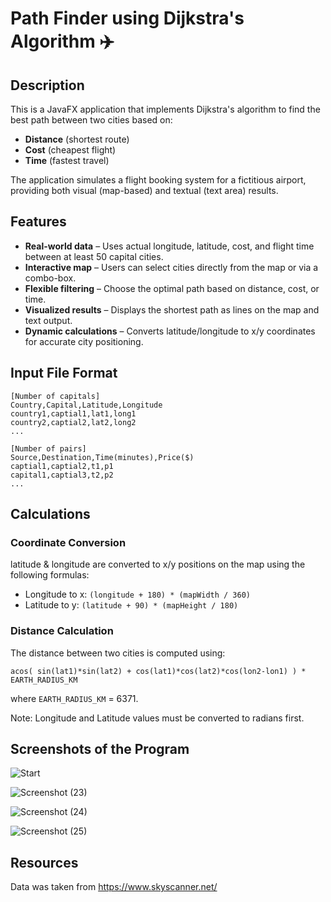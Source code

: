 # Path Finder using Dijkstra's Algorithm ✈️


## Description
This is a JavaFX application that implements Dijkstra's algorithm to find the best path between two cities based on:
- **Distance** (shortest route)
- **Cost** (cheapest flight)
- **Time** (fastest travel)
 
The application simulates a flight booking system for a fictitious airport, providing both visual (map-based) and textual (text area) results.


## Features
- **Real-world data** – Uses actual longitude, latitude, cost, and flight time between at least 50 capital cities.
- **Interactive map** – Users can select cities directly from the map or via a combo-box.
- **Flexible filtering** – Choose the optimal path based on distance, cost, or time.
- **Visualized results** – Displays the shortest path as lines on the map and text output.
- **Dynamic calculations** – Converts latitude/longitude to x/y coordinates for accurate city positioning.


## Input File Format
```
[Number of capitals]
Country,Capital,Latitude,Longitude
country1,captial1,lat1,long1
country2,captial2,lat2,long2
...

[Number of pairs]
Source,Destination,Time(minutes),Price($)
captial1,captial2,t1,p1
capital1,captial3,t2,p2
...
```


## Calculations
### Coordinate Conversion
latitude & longitude are converted to x/y positions on the map using the following formulas:
- Longitude to x: ` (longitude + 180) * (mapWidth / 360) `
- Latitude to y: ` (latitude + 90) * (mapHeight / 180) `

### Distance Calculation
The distance between two cities is computed using:

    acos( sin(lat1)*sin(lat2) + cos(lat1)*cos(lat2)*cos(lon2-lon1) ) * EARTH_RADIUS_KM 
where `EARTH_RADIUS_KM` = 6371.

Note: Longitude and Latitude values must be converted to radians first.


## Screenshots of the Program
![Start](https://github.com/user-attachments/assets/3c552532-1a8e-440e-9b6d-c6e178371a3d)

![Screenshot (23)](https://github.com/user-attachments/assets/3fd4f879-56dd-4266-9ec1-1bf95220b0e6)

![Screenshot (24)](https://github.com/user-attachments/assets/bd9a090f-7901-444a-a33e-8ddbe2af4120)

![Screenshot (25)](https://github.com/user-attachments/assets/b3aba06f-f333-4608-abc1-aed20c75da60)


## Resources
Data was taken from https://www.skyscanner.net/









